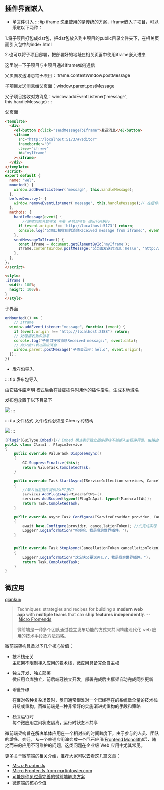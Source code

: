 
## 插件界面嵌入

- 单文件引入
::: tip iframe
这里使用的是传统的方案，iframe嵌入子项目，可以采取以下两种：

1.将子项目打包成dist包，把dist包放入到主项目的public目录文件夹下，在相关页面引入包中的index.html

2.也可以将子项目部署，把部署好的地址在相关页面中使用iframe嵌入进来

这里说一下子项目与主项目通过iframe如何通信

父页面发送消息给子项目：iframe.contentWindow.postMessage

子项目发送消息给父页面：window.parent.postMessage

父子项目接收对方消息：window.addEventListener('message', this.handleMessage)
 :::
 
父页面：
```html
<template>
  <div>
    <el-button @click="sendMessageToIframe">发送消息</el-button>
    <iframe
      src="http://localhost:5173/#/editor"
      frameborder="0"
      class="iframe"
      id="myIframe"
    ></iframe>
  </div>
</template>
<script>
export default {
  name: 'wel',
  mounted() {
    window.addEventListener('message', this.handleMessage);
  },
  beforeDestroy() {
    window.removeEventListener('message', this.handleMessage);// 在组件销毁前移除事件监听器
  },
  methods: {
    handleMessage(event) {
    	//接收到的消息域名 不是 子项目域名 退出代码执行
      if (event.origin !== 'http://localhost:5173') return;
      console.log('父窗口接收到的消息Received message from iframe:', event.data);
    },
    sendMessageToIframe() {
      const iframe = document.getElementById('myIframe');
      iframe.contentWindow.postMessage('父页面发送的消息：hello', 'http://localhost:5173/#/editor');
    },
  },
};
</script>

<style>
.iframe {
  width: 100%;
  height: 100vh;
}
</style>

```
子界面
```js
onMounted(() => {
    // iframe
  window.addEventListener("message", function (event) {
    if (event.origin !== "http://localhost:2888") return;
    // 处理接收到的消息
    console.log("子窗口接收消息Received message:", event.data);
    // 向父窗口发送回应消息
    window.parent.postMessage('子页面回应：hello', event.origin);
  });
})
```

- 发布包导入
  
::: tip 发布包导入

  由它插件库声明 模式后会在加载插件时用他的插件库名，生成本地域名
   
   发布包放置于以下目录下
   
![](/Plun/WechatIMG2663.jpg)
 :::

  ::: tip 文件格式
  文件格式必须是 Cherry.的结构

![](/Plun/WechatIMG2664.jpg)
 :::
```C#
[Plugin(GuiType.Embed)]// Embed 模式表示独立插件模块不被嵌入主程序界面，由路由分配
public class Class1 : PluginService
{
    public override ValueTask DisposeAsync()
    {
        GC.SuppressFinalize(this);
        return ValueTask.CompletedTask;
    }

    public override Task StartAsync(IServiceCollection services, CancellationToken cancellationToken)
    {
	    //载入当前插件提供的API接口
	    services.AddPlugInApi<MinecraftWs>();
        services.AddScoped(typeof(PlugInApi), typeof(MinecraftWs)); 
        return Task.CompletedTask;
    }

    public override async Task Configure(IServiceProvider provider, CancellationToken cancellationToken)
    {
        await base.Configure(provider, cancellationToken); //先完成实现
        Logger?.LogInformation("哈哈哈，我是我的世界插件。");
    }


    public override Task StopAsync(CancellationToken cancellationToken)
    {
        Logger?.LogInformation("这么快又要说再见了，我是我的世界插件。");
        return Task.CompletedTask;
    }
}
```

## 微应用 
  [qiankun](https://qiankun.umijs.org/zh)

> Techniques, strategies and recipes for building a **modern web app** with **multiple teams** that can **ship features independently**. -- [Micro Frontends](https://micro-frontends.org/)
> 
> 微前端是一种多个团队通过独立发布功能的方式来共同构建现代化 web 应用的技术手段及方法策略。

微前端架构具备以下几个核心价值：

- 技术栈无关  
    主框架不限制接入应用的技术栈，微应用具备完全自主权
    
- 独立开发、独立部署  
    微应用仓库独立，前后端可独立开发，部署完成后主框架自动完成同步更新
    
- 增量升级
    
    在面对各种复杂场景时，我们通常很难对一个已经存在的系统做全量的技术栈升级或重构，而微前端是一种非常好的实施渐进式重构的手段和策略
    
- 独立运行时  
    每个微应用之间状态隔离，运行时状态不共享
    

微前端架构旨在解决单体应用在一个相对长的时间跨度下，由于参与的人员、团队的增多、变迁，从一个普通应用演变成一个巨石应用([Frontend Monolith](https://www.youtube.com/watch?v=pU1gXA0rfwc))后，随之而来的应用不可维护的问题。这类问题在企业级 Web 应用中尤其常见。

更多关于微前端的相关介绍，推荐大家可以去看这几篇文章：

- [Micro Frontends](https://micro-frontends.org/)
- [Micro Frontends from martinfowler.com](https://martinfowler.com/articles/micro-frontends.html)
- [可能是你见过最完善的微前端解决方案](https://zhuanlan.zhihu.com/p/78362028)
- [微前端的核心价值](https://zhuanlan.zhihu.com/p/95085796)